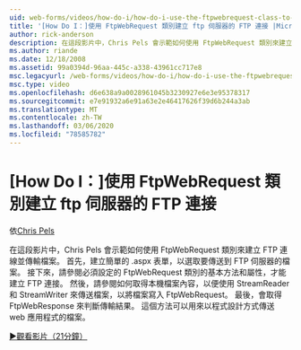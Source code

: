 ```yaml
---
uid: web-forms/videos/how-do-i/how-do-i-use-the-ftpwebrequest-class-to-create-an-ftp-connection-to-a-ftp-server
title: '[How Do I：]使用 FtpWebRequest 類別建立 ftp 伺服器的 FTP 連接 |Microsoft Docs'
author: rick-anderson
description: 在這段影片中，Chris Pels 會示範如何使用 FtpWebRequest 類別來建立 FTP 連線並傳輸檔案。 首先，建立簡單的 .aspx 表單以 select 。
ms.author: riande
ms.date: 12/18/2008
ms.assetid: 99a0394d-96aa-445c-a338-43961cc717e8
msc.legacyurl: /web-forms/videos/how-do-i/how-do-i-use-the-ftpwebrequest-class-to-create-an-ftp-connection-to-a-ftp-server
msc.type: video
ms.openlocfilehash: d6e638a9a0028961045b3230927e6e3e95378317
ms.sourcegitcommit: e7e91932a6e91a63e2e46417626f39d6b244a3ab
ms.translationtype: MT
ms.contentlocale: zh-TW
ms.lasthandoff: 03/06/2020
ms.locfileid: "78585782"
---
```

# <a name="how-do-i-use-the-ftpwebrequest-class-to-create-an-ftp-connection-to-a-ftp-server"></a>[How Do I：]使用 FtpWebRequest 類別建立 ftp 伺服器的 FTP 連接

依[Chris Pels](https://twitter.com/chrispels)

在這段影片中，Chris Pels 會示範如何使用 FtpWebRequest 類別來建立 FTP 連線並傳輸檔案。 首先，建立簡單的 .aspx 表單，以選取要傳送到 FTP 伺服器的檔案。 接下來，請參閱必須設定的 FtpWebRequest 類別的基本方法和屬性，才能建立 FTP 連接。 然後，請參閱如何取得本機檔案內容，以便使用 StreamReader 和 StreamWriter 來傳送檔案，以將檔案寫入 FtpWebRequest。 最後，會取得 FtpWebResponse 來判斷傳輸結果。 這個方法可以用來以程式設計方式傳送 web 應用程式的檔案。

[&#9654;觀看影片（21分鐘）](https://channel9.msdn.com/Blogs/ASP-NET-Site-Videos/how-do-i-use-the-ftpwebrequest-class-to-create-an-ftp-connection-to-a-ftp-server)
